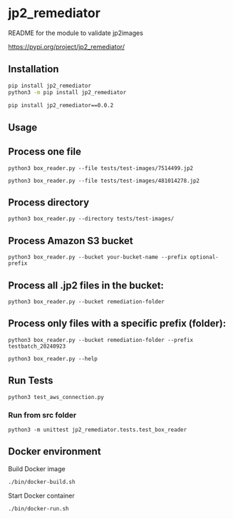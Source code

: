 # jp2_remediator

README for the module to validate jp2images

https://pypi.org/project/jp2_remediator/

## Installation

```bash
pip install jp2_remediator
python3 -m pip install jp2_remediator

pip install jp2_remediator==0.0.2
```

## Usage

## Process one file
`python3 box_reader.py --file tests/test-images/7514499.jp2`

`python3 box_reader.py --file tests/test-images/481014278.jp2`

## Process directory
`python3 box_reader.py --directory tests/test-images/`

## Process Amazon S3 bucket
`python3 box_reader.py --bucket your-bucket-name --prefix optional-prefix`

## Process all .jp2 files in the bucket:
`python3 box_reader.py --bucket remediation-folder`

## Process only files with a specific prefix (folder):
`python3 box_reader.py --bucket remediation-folder --prefix testbatch_20240923`

`python3 box_reader.py --help`

## Run Tests
`python3 test_aws_connection.py`

### Run from src folder
`python3 -m unittest jp2_remediator.tests.test_box_reader`

## Docker environment

Build Docker image
```bash
./bin/docker-build.sh
```

Start Docker container
```bash
./bin/docker-run.sh
```
